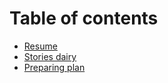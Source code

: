 # Table of contents

* [Resume](resume.md)
* [Stories dairy](stories-dairy.md)
* [Preparing plan](preparing-plan.md)
